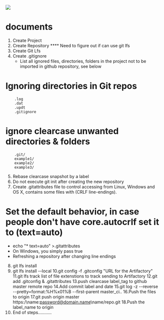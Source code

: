 ![](https://octodex.github.com/plumber)

# documents

1. Create Project 
2. Create Repository
****  Need to figure out if can use git lfs 
3. Create Git Lfs 
4. Create .gitignore 
	- List all ignored files, directories, folders in the project not to be imported in github repository, see below
# Ignoring directories in Git repos
		.log
		.dat
		.updt
		.gitignore

# ignore clearcase unwanted directories & folders
		.git/
		example1/
		example2/
		example3/
5. Rebase clearcase snapshot by a label
6. Do not execute git init after creating the new repository
7. Create .gitattributes file to control accessing from Linux, Windows and OS X, contains some files with (CRLF line-endings).  

# Set the default behavior, in case people don't have core.autocrlf set it to (text=auto)
   - echo "* text=auto" >.gitattributes
   - On Windows, you simply pass true
   - Refreshing a repository after changing line endings
8. git lfs install  
9. git lfs install --local 
10.git config -f .gitconfig "URL for the Artifactory"
11.git lfs track  list of file extenstions to track sending to Artifactory
12.git add .gitconfig & .gitattributes 
13.push clearcase label_tag to github master remote repo
14.Add commit label and date
15.git log -z --reverse --pretty=format:%H%x01%B --first-parent master_ci..
16.Push the files to origin
17.git push origin master   https:/\name:password@domain.name\name/repo.git
18.Push the label_name to origin
19. End of steps...........
